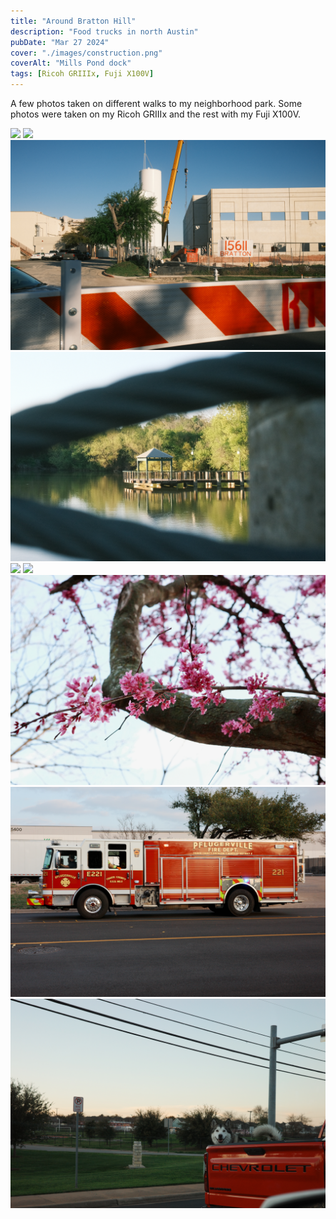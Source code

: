 ```yaml
---
title: "Around Bratton Hill"
description: "Food trucks in north Austin"
pubDate: "Mar 27 2024"
cover: "./images/construction.png"
coverAlt: "Mills Pond dock"
tags: [Ricoh GRIIIx, Fuji X100V]
---
```


A few photos taken on different walks to my neighborhood park. Some photos were taken on my Ricoh GRIIIx and the rest with my Fuji X100V.

<div>

![](./images/best-buds.png)
![](./images/bike.png)
![](./images/construction.png)
![](./images/dock.png)
![](./images/pink.png)
![](./images/fishing.png)
![](./images/pink-close-up.png)
![](./images/firetruck.png)
![](./images/doggo.png)

